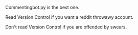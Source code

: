 Commentingbot.py is the best one. 

Read Version Control if you want a reddit throwawy account. 

Don't read Version Control if you are offended by swears. 

